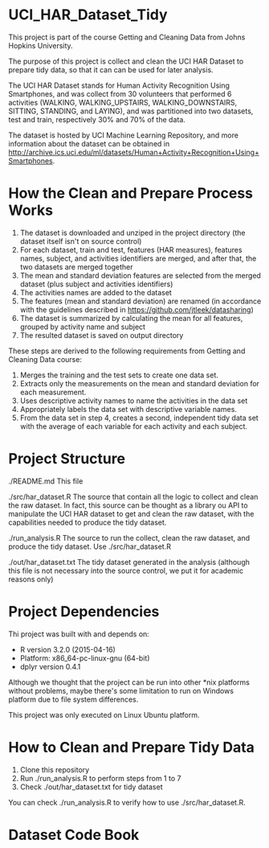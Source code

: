 # UCI_HAR_Dataset_Tidy

This project is part of the course Getting and Cleaning Data from Johns Hopkins University.

The purpose of this project is collect and clean the UCI HAR Dataset to prepare tidy data, so that it can can be used for later analysis.

The UCI HAR Dataset stands for Human Activity Recognition Using Smartphones, and was collect from 30 volunteers that performed 6 activities (WALKING, WALKING_UPSTAIRS, WALKING_DOWNSTAIRS, SITTING, STANDING, and LAYING), and was partitioned into two datasets, test and train, respectively 30% and 70% of the data.

The dataset is hosted by UCI Machine Learning Repository, and more information about the dataset can be obtained in http://archive.ics.uci.edu/ml/datasets/Human+Activity+Recognition+Using+Smartphones.

# How the Clean and Prepare Process Works

1. The dataset is downloaded and unziped in the project directory (the dataset itself isn't on source control)
2. For each dataset, train and test, features (HAR measures), features names, subject, and activities identifiers are merged, and after that, the two datasets are merged together
3. The mean and standard deviation features are selected from the merged dataset (plus subject and activities identifiers)
4. The activities names are added to the dataset 
5. The features (mean and standard deviation) are renamed (in accordance with the guidelines described in https://github.com/jtleek/datasharing)
6. The dataset is summarized by calculating the mean for all features, grouped by activity name and subject
7. The resulted dataset is saved on output directory

These steps are derived to the following requirements from Getting and Cleaning Data course:

1. Merges the training and the test sets to create one data set.
2. Extracts only the measurements on the mean and standard deviation for each measurement. 
3. Uses descriptive activity names to name the activities in the data set
4. Appropriately labels the data set with descriptive variable names. 
5. From the data set in step 4, creates a second, independent tidy data set with the average of each variable for each activity and each subject.

# Project Structure

./README.md
	This file

./src/har_dataset.R
	The source that contain all the logic to collect and clean the raw dataset. In fact, this source can be thought as a library ou API to manipulate the UCI HAR dataset to get and clean the raw dataset, with the capabilities needed to produce the tidy dataset.

./run_analysis.R
	The source to run the collect, clean the raw dataset, and produce the tidy dataset. Use ./src/har_dataset.R

./out/har_dataset.txt
	The tidy dataset generated in the analysis (although this file is not necessary into the source control, we put it for academic reasons only)

# Project Dependencies

Thi project was built with and depends on:

* R version 3.2.0 (2015-04-16)
* Platform: x86_64-pc-linux-gnu (64-bit)
* dplyr version 0.4.1

Although we thought that the project can be run into other *nix platforms without problems, maybe there's some limitation to run on Windows platform due to file system differences.

This project was only executed on Linux Ubuntu platform.

# How to Clean and Prepare Tidy Data

1. Clone this repository
2. Run ./run_analysis.R to perform steps from 1 to 7
3. Check ./out/har_dataset.txt for tidy dataset

You can check ./run_analysis.R to verify how to use ./src/har_dataset.R. 

# Dataset Code Book
